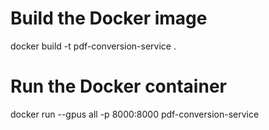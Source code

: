 # Build the Docker image
docker build -t pdf-conversion-service .

# Run the Docker container
docker run --gpus all -p 8000:8000 pdf-conversion-service